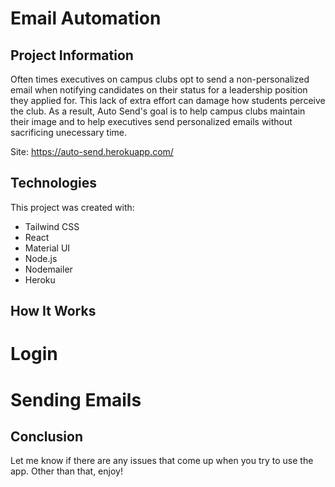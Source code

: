 # Email Automation

## Project Information

Often times executives on campus clubs opt to send a non-personalized email when notifying candidates on their status for a leadership position they applied for. This lack of extra effort can damage how students perceive the club. As a result, Auto Send's goal is to help campus clubs maintain their image and to help executives send personalized emails without sacrificing unecessary time.

Site: https://auto-send.herokuapp.com/

## Technologies

This project was created with:
* Tailwind CSS
* React
* Material UI
* Node.js
* Nodemailer
* Heroku

## How It Works

# Login

# Sending Emails

## Conclusion

Let me know if there are any issues that come up when you try to use the app. Other than that, enjoy!

